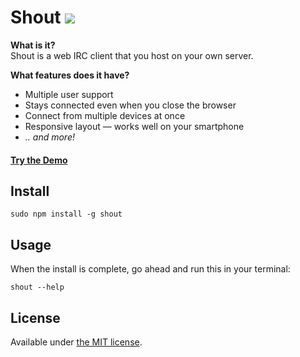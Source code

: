 # Shout [![](https://badge.fury.io/js/shout.png)](https://www.npmjs.org/package/shout)

__What is it?__  
Shout is a web IRC client that you host on your own server.

__What features does it have?__  
- Multiple user support
- Stays connected even when you close the browser
- Connect from multiple devices at once
- Responsive layout — works well on your smartphone
- _.. and more!_

#### [Try the Demo](http://demo.shout-irc.com/)

## Install

```
sudo npm install -g shout
```

## Usage

When the install is complete, go ahead and run this in your terminal:

```
shout --help
```

## License

Available under [the MIT license](http://mths.be/mit).
